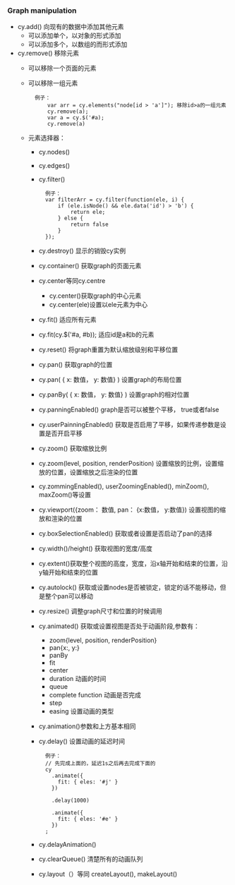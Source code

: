 ### Graph manipulation
* cy.add() 向现有的数据中添加其他元素
	* 可以添加单个，以对象的形式添加
	* 可以添加多个，以数组的而形式添加
* cy.remove() 移除元素
	* 可以移除一个页面的元素
	* 可以移除一组元素
	
			例子：
				var arr = cy.elements("node[id > 'a']"); 移除id>a的一组元素 
				cy.remove(a);
				var a = cy.$('#a);
				cy.remove(a)
	* 元素选择器：
		* cy.nodes()
		* cy.edges()
		* cy.filter()
		
				例子：
				var filterArr = cy.filter(function(ele, i) {
					if (ele.isNode() && ele.data('id') > 'b') {
						return ele;
					} else {
						return false
					}
				});
		* cy.destroy() 显示的销毁cy实例
		* cy.container() 获取graph的页面元素
		* cy.center等同cy.centre 
			* cy.center()获取graph的中心元素
			* cy.center(ele)设置以ele元素为中心
		* cy.fit() 适应所有元素
		* cy.fit(cy.$('#a, #b)); 适应id是a和b的元素
		* cy.reset() 将graph重置为默认缩放级别和平移位置
		* cy.pan() 获取graph的位置
		* cy.pan( { x: 数值， y: 数值} ) 设置graph的布局位置
		* cy.panBy( { x: 数值， y: 数值} ) 设置graph的相对位置
		* cy.panningEnabled() graph是否可以被整个平移， true或者false
		* cy.userPainningEnabled() 获取是否启用了平移，如果传递参数是设置是否开启平移
		* cy.zoom() 获取缩放比例
		* cy.zoom(level, position, renderPosition) 设置缩放的比例，设置缩放的位置，设置缩放之后渲染的位置
		* cy.zommingEnabled(), userZoomingEnabled(), minZoom(), maxZoom()等设置
		* cy.viewport({zoom： 数值, pan： {x:数值， y:数值}) 设置视图的缩放和渲染的位置
		* cy.boxSelectionEnabled() 获取或者设置是否启动了pan的选择
		* cy.width()/height() 获取视图的宽度/高度
		* cy.extent()获取整个视图的高度，宽度，沿x轴开始和结束的位置，沿y轴开始和结束的位置
		* cy.autolock() 获取或设置nodes是否被锁定，锁定的话不能移动，但是整个pan可以移动
		* cy.resize() 调整graph尺寸和位置的时候调用
		* cy.animated() 获取或设置视图是否处于动画阶段,参数有：
			* zoom{level, position, renderPosition}
			* pan{x:, y:}
			* panBy
			* fit
			* center
			* duration 动画的时间
			* queue 
			* complete function 动画是否完成
			* step
			* easing 设置动画的类型
		* cy.animation()参数和上方基本相同
		* cy.delay() 设置动画的延迟时间
			 
				例子： 
				// 先完成上面的，延迟1s之后再去完成下面的
				cy
				  .animate({
				    fit: { eles: '#j' }
				  })
				
				  .delay(1000)
				
				  .animate({
				    fit: { eles: '#e' }
				  })
				;
		* cy.delayAnimation() 
		* cy.clearQueue() 清楚所有的动画队列
		* cy.layout（）等同 createLayout(), makeLayout()
			
					
